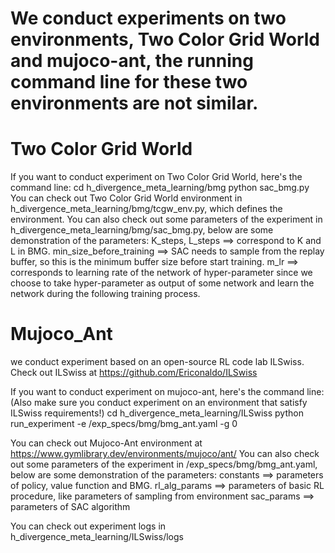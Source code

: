 # We conduct experiments on two environments, Two Color Grid World and mujoco-ant, the running command line for these two environments are not similar.
# Two Color Grid World

If you want to conduct experiment on Two Color Grid World, here's the command line:
cd h_divergence_meta_learning/bmg
python sac_bmg.py
You can check out Two Color Grid World environment in h_divergence_meta_learning/bmg/tcgw_env.py, which defines the environment.
You can also check out some parameters of the experiment in h_divergence_meta_learning/bmg/sac_bmg.py, below are some demonstration of the parameters:
K_steps, L_steps ==> correspond to K and L in BMG.
min_size_before_training ==> SAC needs to sample from the replay buffer, so this is the minimum buffer size before start training.
m_lr ==> corresponds to learning rate of the network of hyper-parameter since we choose to take hyper-parameter as output of some network and learn the network during the following training process.

# Mujoco_Ant
we conduct experiment based on an open-source RL code lab ILSwiss.
Check out ILSwiss at https://github.com/Ericonaldo/ILSwiss

If you want to conduct experiment on mujoco-ant, here's the command line: (Also make sure you conduct experiment on an environment that satisfy ILSwiss requirements!)
cd h_divergence_meta_learning/ILSwiss
python run_experiment -e /exp_specs/bmg/bmg_ant.yaml -g 0

You can check out Mujoco-Ant environment at https://www.gymlibrary.dev/environments/mujoco/ant/
You can also check out some parameters of the experiment in /exp_specs/bmg/bmg_ant.yaml, below are some demonstration of the parameters:
constants ==> parameters of policy, value function and BMG.
rl_alg_params ==> parameters of basic RL procedure, like parameters of sampling from environment
sac_params ==> parameters of SAC algorithm

You can check out experiment logs in h_divergence_meta_learning/ILSwiss/logs